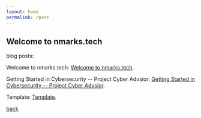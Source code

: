 ```yaml
---
layout: home
permalink: /post
---
```


## Welcome to nmarks.tech

blog posts:

Welcome to nmarks.tech: [Welcome to nmarks.tech](./post/0).

Getting Started in Cybersecurity -- Project Cyber Advsior: [Getting Started in Cybersecurity -- Project Cyber Advsior](./post/1).

Template: [Template](./post/2).

[back](./)
